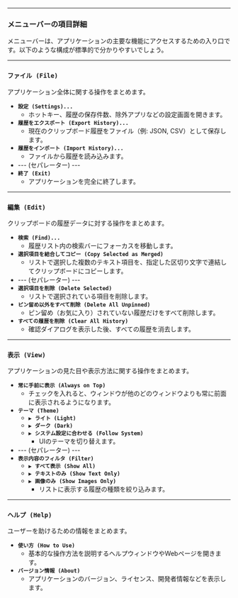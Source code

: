 

---

### **メニューバーの項目詳細**

メニューバーは、アプリケーションの主要な機能にアクセスするための入り口です。以下のような構成が標準的で分かりやすいでしょう。



---

### **`ファイル (File)`**
アプリケーション全体に関する操作をまとめます。

* **`設定 (Settings)...`**
    * ホットキー、履歴の保存件数、除外アプリなどの設定画面を開きます。
* **`履歴をエクスポート (Export History)...`**
    * 現在のクリップボード履歴をファイル（例: JSON, CSV）として保存します。
* **`履歴をインポート (Import History)...`**
    * ファイルから履歴を読み込みます。
* --- (セパレーター) ---
* **`終了 (Exit)`**
    * アプリケーションを完全に終了します。

---

### **`編集 (Edit)`**
クリップボードの履歴データに対する操作をまとめます。

* **`検索 (Find)...`**
    * 履歴リスト内の検索バーにフォーカスを移動します。
* **`選択項目を結合してコピー (Copy Selected as Merged)`**
    * リストで選択した複数のテキスト項目を、指定した区切り文字で連結してクリップボードにコピーします。
* --- (セパレーター) ---
* **`選択項目を削除 (Delete Selected)`**
    * リストで選択されている項目を削除します。
* **`ピン留め以外をすべて削除 (Delete All Unpinned)`**
    * ピン留め（お気に入り）されていない履歴だけをすべて削除します。
* **`すべての履歴を削除 (Clear All History)`**
    * 確認ダイアログを表示した後、すべての履歴を消去します。

---

### **`表示 (View)`**
アプリケーションの見た目や表示方法に関する操作をまとめます。

* **`常に手前に表示 (Always on Top)`**
    * チェックを入れると、ウィンドウが他のどのウィンドウよりも常に前面に表示されるようになります。
* **`テーマ (Theme)`**
    * **`▶ ライト (Light)`**
    * **`▶ ダーク (Dark)`**
    * **`▶ システム設定に合わせる (Follow System)`**
        * UIのテーマを切り替えます。
* --- (セパレーター) ---
* **`表示内容のフィルタ (Filter)`**
    * **`▶ すべて表示 (Show All)`**
    * **`▶ テキストのみ (Show Text Only)`**
    * **`▶ 画像のみ (Show Images Only)`**
        * リストに表示する履歴の種類を絞り込みます。

---

### **`ヘルプ (Help)`**
ユーザーを助けるための情報をまとめます。

* **`使い方 (How to Use)`**
    * 基本的な操作方法を説明するヘルプウィンドウやWebページを開きます。
* **`バージョン情報 (About)`**
    * アプリケーションのバージョン、ライセンス、開発者情報などを表示します。